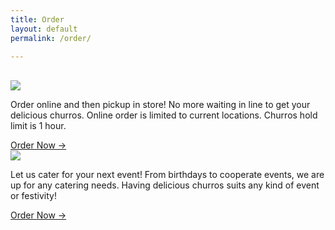 ```yaml
---
title: Order
layout: default
permalink: /order/

---
```

<br>

<div class="row">
  <div class="col-md-6">
    <a href="#">
      <img src="/lis786-lfav/assets/images/take.png" />
    </a>
    <p id="description">
      Order online and then pickup in store! No more waiting in line
      to get your delicious churros. Online order is limited to current
      locations. Churros hold limit is 1 hour.      
    </p>
    <a style="text-align:center;"  href="{{ '/takeout/' | relative_url }}"  id="underline">Order Now &#x2192;</a>
  </div>

  <div class="col-md-6">
    <a href="#">
      <img src="/lis786-lfav/assets/images/cater.png" />
    </a>
    <p id="description">  
      Let us cater for your next event! From birthdays to cooperate events,
       we are up for any catering needs. Having delicious churros suits any
        kind of event or festivity!
    </p>
      <a style="text-align:center;" href="#" id="underline">Order Now &#x2192;</a>
  </div>
</div>
